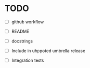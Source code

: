 # TODO

- [ ] github workflow
- [ ] README
- [ ] docstrings
- [ ] Include in uhppoted umbrella release
- [ ] Integration tests

